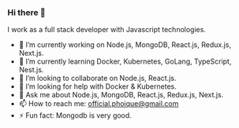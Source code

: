 ### Hi there 👋

I work as a full stack developer with Javascript technologies.

- 🔭 I’m currently working on Node.js, MongoDB, React.js, Redux.js, Next.js.
- 🌱 I’m currently learning Docker, Kubernetes, GoLang, TypeScript, Nest.js.
- 👯 I’m looking to collaborate on Node.js, React.js.
- 🤔 I’m looking for help with Docker & Kubernetes.
- 💬 Ask me about Node.js, MongoDB, React.js, Redux.js, Next.js.
- 📫 How to reach me: official.phoique@gmail.com
- ⚡ Fun fact: Mongodb is very good.
